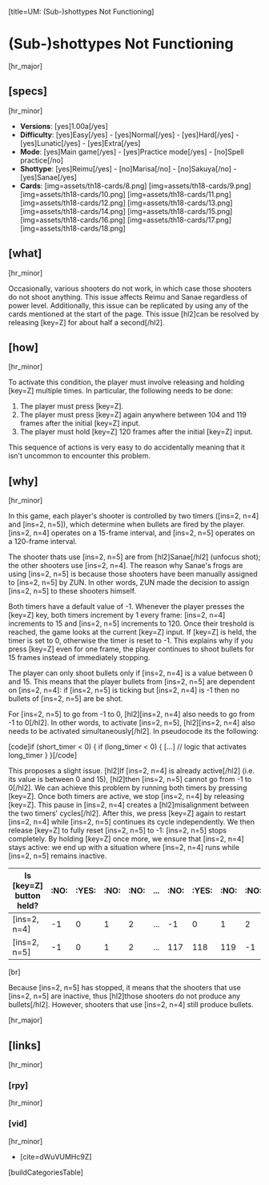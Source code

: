 [title=UM: (Sub-)shottypes Not Functioning]
# (Sub-)shottypes Not Functioning
[hr_major]

## [specs]
[hr_minor]

* **Versions**: [yes]1.00a[/yes]
* **Difficulty**: [yes]Easy[/yes] - [yes]Normal[/yes] - [yes]Hard[/yes] - [yes]Lunatic[/yes] - [yes]Extra[/yes]
* **Mode**: [yes]Main game[/yes] - [yes]Practice mode[/yes] - [no]Spell practice[/no]
* **Shottype**: [yes]Reimu[/yes] - [no]Marisa[/no] - [no]Sakuya[/no] - [yes]Sanae[/yes]
* **Cards**:
[img=assets/th18-cards/8.png] [img=assets/th18-cards/9.png] [img=assets/th18-cards/10.png] [img=assets/th18-cards/11.png] [img=assets/th18-cards/12.png] [img=assets/th18-cards/13.png] [img=assets/th18-cards/14.png] [img=assets/th18-cards/15.png] [img=assets/th18-cards/16.png] [img=assets/th18-cards/17.png] [img=assets/th18-cards/18.png] 


## [what] 
[hr_minor]

Occasionally, various shooters do not work, in which case those shooters do not shoot anything. This issue affects Reimu and Sanae regardless of power level. Additionally, this issue can be replicated by using any of the cards mentioned at the start of the page. This issue [hl2]can be resolved by releasing [key=Z] for about half a second[/hl2].

## [how]
[hr_minor]

To activate this condition, the player must involve releasing and holding [key=Z] multiple times. In particular, the following needs to be done:

1. The player must press [key=Z].
2. The player must press [key=Z] again anywhere between 104 and 119 frames after the initial [key=Z] input.
3. The player must hold [key=Z] 120 frames after the initial [key=Z] input.

This sequence of actions is very easy to do accidentally meaning that it isn't uncommon to encounter this problem.

## [why]
[hr_minor]

In this game, each player's shooter is controlled by two timers ([ins=2, n=4] and [ins=2, n=5]), which determine when bullets are fired by the player. [ins=2, n=4] operates on a 15-frame interval, and [ins=2, n=5] operates on a 120-frame interval.

The shooter thats use [ins=2, n=5] are from [hl2]Sanae[/hl2] (unfocus shot); the other shooters use [ins=2, n=4]. The reason why Sanae's frogs are using [ins=2, n=5] is because those shooters have been manually assigned to [ins=2, n=5] by ZUN. In other words, ZUN made the decision to assign [ins=2, n=5] to these shooters himself.

Both timers have a default value of -1. Whenever the player presses the [key=Z] key, both timers increment by 1 every frame: [ins=2, n=4] increments to 15 and [ins=2, n=5] increments to 120. Once their treshold is reached, the game looks at the current [key=Z] input. If [key=Z] is held, the timer is set to 0, otherwise the timer is reset to -1. This explains why if you press [key=Z] even for one frame, the player continues to shoot bullets for 15 frames instead of immediately stopping. 

The player can only shoot bullets only if [ins=2, n=4] is a value between 0 and 15. This means that the player bullets from [ins=2, n=5] are dependent on [ins=2, n=4]: if [ins=2, n=5] is ticking but [ins=2, n=4] is -1 then no bullets of [ins=2, n=5] are be shot. 

For [ins=2, n=5] to go from -1 to 0, [hl2][ins=2, n=4] also needs to go from -1 to 0[/hl2]. In other words, to activate [ins=2, n=5], [hl2][ins=2, n=4] also needs to be activated simultaneously[/hl2]. In pseudocode its the following:

[code]if (short_timer < 0) {
    if (long_timer < 0) {
        [...] // logic that activates long_timer
    }
}[/code]


This proposes a slight issue. [hl2]If [ins=2, n=4] is already active[/hl2] (i.e. its value is between 0 and 15), [hl2]then [ins=2, n=5] cannot go from -1 to 0[/hl2]. We can achieve this problem by running both timers by pressing [key=Z]. Once both timers are active, we stop [ins=2, n=4] by releasing [key=Z]. This pause in [ins=2, n=4] creates a [hl2]misalignment between the two timers' cycles[/hl2]. After this, we press [key=Z] again to restart [ins=2, n=4] while [ins=2, n=5] continues its cycle independently. We then release [key=Z] to fully reset [ins=2, n=5] to -1: [ins=2, n=5] stops completely. By holding [key=Z] once more, we ensure that [ins=2, n=4] stays active: we end up with a situation where [ins=2, n=4] runs while [ins=2, n=5] remains inactive.

| Is [key=Z] button held? | :NO: | :YES: | :NO: | :NO: | ... | :NO: | :YES: | :NO: | :NO: | :YES: |
| ----------------- | ---- | ----- | ---- | ---- | --- | ---- | ----- | ---- | ---- | ----- |
| [ins=2, n=4]      | -1   | 0     | 1    | 2    | ... | -1   | 0     | 1    | 2    | 3     |
| [ins=2, n=5]      | -1   | 0     | 1    | 2    | ... | 117  | 118   | 119  | -1   | -1    |

[br]

Because [ins=2, n=5] has stopped, it means that the shooters that use [ins=2, n=5] are inactive, thus [hl2]those shooters do not produce any bullets[/hl2]. However, shooters that use [ins=2, n=4] still produce bullets.

[hr_major]
## [links]
[hr_minor]
### [rpy]
[hr_minor]
### [vid]
[hr_minor]

+ [cite=dWuVUMHc9Z]

[buildCategoriesTable]